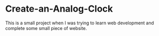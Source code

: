 # Create-an-Analog-Clock


This is a small project when I was trying to learn web development and complete some small piece of website.
